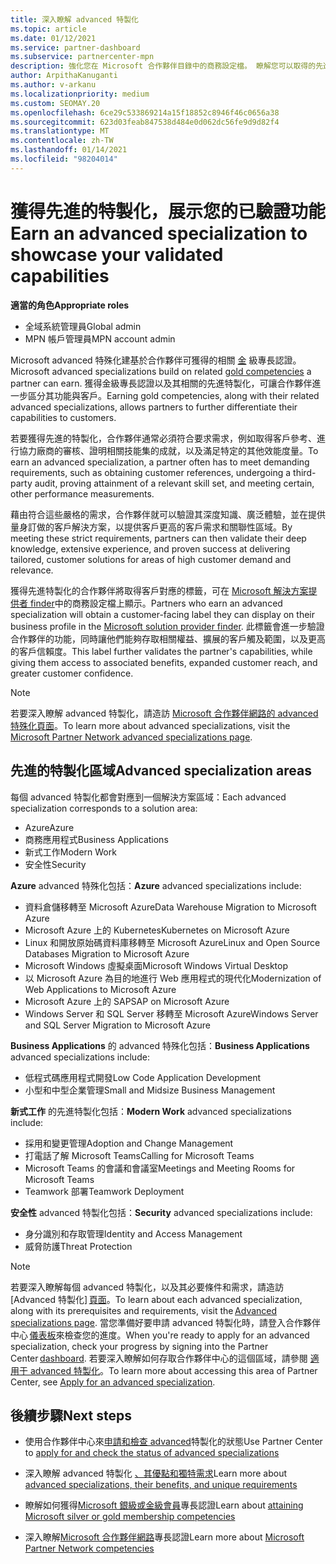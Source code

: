 ```yaml
---
title: 深入瞭解 advanced 特製化
ms.topic: article
ms.date: 01/12/2021
ms.service: partner-dashboard
ms.subservice: partnercenter-mpn
description: 強化您在 Microsoft 合作夥伴目錄中的商務設定檔。 瞭解您可以取得的先進特製化，以及您現有的金級和銀級專長認證。
author: ArpithaKanuganti
ms.author: v-arkanu
ms.localizationpriority: medium
ms.custom: SEOMAY.20
ms.openlocfilehash: 6ce29c533869214a15f18852c8946f46c0656a38
ms.sourcegitcommit: 623d03feab847538d484e0d062dc56fe9d9d82f4
ms.translationtype: MT
ms.contentlocale: zh-TW
ms.lasthandoff: 01/14/2021
ms.locfileid: "98204014"
---
```

# <a name="earn-an-advanced-specialization-to-showcase-your-validated-capabilities"></a><span data-ttu-id="f511a-104">獲得先進的特製化，展示您的已驗證功能</span><span class="sxs-lookup"><span data-stu-id="f511a-104">Earn an advanced specialization to showcase your validated capabilities</span></span>

<span data-ttu-id="f511a-105">**適當的角色**</span><span class="sxs-lookup"><span data-stu-id="f511a-105">**Appropriate roles**</span></span>

- <span data-ttu-id="f511a-106">全域系統管理員</span><span class="sxs-lookup"><span data-stu-id="f511a-106">Global admin</span></span>
- <span data-ttu-id="f511a-107">MPN 帳戶管理員</span><span class="sxs-lookup"><span data-stu-id="f511a-107">MPN account admin</span></span>

<span data-ttu-id="f511a-108">Microsoft advanced 特殊化建基於合作夥伴可獲得的相關 [金](learn-about-competencies.md) 級專長認證。</span><span class="sxs-lookup"><span data-stu-id="f511a-108">Microsoft advanced specializations build on related [gold competencies](learn-about-competencies.md) a partner can earn.</span></span> <span data-ttu-id="f511a-109">獲得金級專長認證以及其相關的先進特製化，可讓合作夥伴進一步區分其功能與客戶。</span><span class="sxs-lookup"><span data-stu-id="f511a-109">Earning gold competencies, along with their related advanced specializations, allows partners to further differentiate their capabilities to customers.</span></span>

<span data-ttu-id="f511a-110">若要獲得先進的特製化，合作夥伴通常必須符合要求需求，例如取得客戶參考、進行協力廠商的審核、證明相關技能集的成就，以及滿足特定的其他效能度量。</span><span class="sxs-lookup"><span data-stu-id="f511a-110">To earn an advanced specialization, a partner often has to meet demanding requirements, such as obtaining customer references, undergoing a third-party audit, proving attainment of a relevant skill set, and meeting certain, other performance measurements.</span></span>

<span data-ttu-id="f511a-111">藉由符合這些嚴格的需求，合作夥伴就可以驗證其深度知識、廣泛體驗，並在提供量身訂做的客戶解決方案，以提供客戶更高的客戶需求和關聯性區域。</span><span class="sxs-lookup"><span data-stu-id="f511a-111">By meeting these strict requirements, partners can then validate their deep knowledge, extensive experience, and proven success at delivering tailored, customer solutions for areas of high customer demand and relevance.</span></span>

<span data-ttu-id="f511a-112">獲得先進特製化的合作夥伴將取得客戶對應的標籤，可在 [Microsoft 解決方案提供者 finder](https://www.microsoft.com/solution-providers/home)中的商務設定檔上顯示。</span><span class="sxs-lookup"><span data-stu-id="f511a-112">Partners who earn an advanced specialization will obtain a customer-facing label they can display on their business profile in the [Microsoft solution provider finder](https://www.microsoft.com/solution-providers/home).</span></span> <span data-ttu-id="f511a-113">此標籤會進一步驗證合作夥伴的功能，同時讓他們能夠存取相關權益、擴展的客戶觸及範圍，以及更高的客戶信賴度。</span><span class="sxs-lookup"><span data-stu-id="f511a-113">This label further validates the partner's capabilities, while giving them access to associated benefits, expanded customer reach, and greater customer confidence.</span></span>

> [!NOTE]
> <span data-ttu-id="f511a-114">若要深入瞭解 advanced 特製化，請造訪 [Microsoft 合作夥伴網路的 advanced 特殊化頁面](https://partner.microsoft.com/membership/advanced-specialization)。</span><span class="sxs-lookup"><span data-stu-id="f511a-114">To learn more about advanced specializations, visit the [Microsoft Partner Network advanced specializations page](https://partner.microsoft.com/membership/advanced-specialization).</span></span>

## <a name="advanced-specialization-areas"></a><span data-ttu-id="f511a-115">先進的特製化區域</span><span class="sxs-lookup"><span data-stu-id="f511a-115">Advanced specialization areas</span></span>

<span data-ttu-id="f511a-116">每個 advanced 特製化都會對應到一個解決方案區域：</span><span class="sxs-lookup"><span data-stu-id="f511a-116">Each advanced specialization corresponds to a solution area:</span></span>

- <span data-ttu-id="f511a-117">Azure</span><span class="sxs-lookup"><span data-stu-id="f511a-117">Azure</span></span>
- <span data-ttu-id="f511a-118">商務應用程式</span><span class="sxs-lookup"><span data-stu-id="f511a-118">Business Applications</span></span>
- <span data-ttu-id="f511a-119">新式工作</span><span class="sxs-lookup"><span data-stu-id="f511a-119">Modern Work</span></span>
- <span data-ttu-id="f511a-120">安全性</span><span class="sxs-lookup"><span data-stu-id="f511a-120">Security</span></span>

<span data-ttu-id="f511a-121">**Azure** advanced 特殊化包括：</span><span class="sxs-lookup"><span data-stu-id="f511a-121">**Azure** advanced specializations include:</span></span>

- <span data-ttu-id="f511a-122">資料倉儲移轉至 Microsoft Azure</span><span class="sxs-lookup"><span data-stu-id="f511a-122">Data Warehouse Migration to Microsoft Azure</span></span>
- <span data-ttu-id="f511a-123">Microsoft Azure 上的 Kubernetes</span><span class="sxs-lookup"><span data-stu-id="f511a-123">Kubernetes on Microsoft Azure</span></span>
- <span data-ttu-id="f511a-124">Linux 和開放原始碼資料庫移轉至 Microsoft Azure</span><span class="sxs-lookup"><span data-stu-id="f511a-124">Linux and Open Source Databases Migration to Microsoft Azure</span></span>
- <span data-ttu-id="f511a-125">Microsoft Windows 虛擬桌面</span><span class="sxs-lookup"><span data-stu-id="f511a-125">Microsoft Windows Virtual Desktop</span></span>
- <span data-ttu-id="f511a-126">以 Microsoft Azure 為目的地進行 Web 應用程式的現代化</span><span class="sxs-lookup"><span data-stu-id="f511a-126">Modernization of Web Applications to Microsoft Azure</span></span>
- <span data-ttu-id="f511a-127">Microsoft Azure 上的 SAP</span><span class="sxs-lookup"><span data-stu-id="f511a-127">SAP on Microsoft Azure</span></span>
- <span data-ttu-id="f511a-128">Windows Server 和 SQL Server 移轉至 Microsoft Azure</span><span class="sxs-lookup"><span data-stu-id="f511a-128">Windows Server and SQL Server Migration to Microsoft Azure</span></span>

<span data-ttu-id="f511a-129">**Business Applications** 的 advanced 特殊化包括：</span><span class="sxs-lookup"><span data-stu-id="f511a-129">**Business Applications** advanced specializations include:</span></span>

- <span data-ttu-id="f511a-130">低程式碼應用程式開發</span><span class="sxs-lookup"><span data-stu-id="f511a-130">Low Code Application Development</span></span>
- <span data-ttu-id="f511a-131">小型和中型企業管理</span><span class="sxs-lookup"><span data-stu-id="f511a-131">Small and Midsize Business Management</span></span>

<span data-ttu-id="f511a-132">**新式工作** 的先進特製化包括：</span><span class="sxs-lookup"><span data-stu-id="f511a-132">**Modern Work** advanced specializations include:</span></span>

- <span data-ttu-id="f511a-133">採用和變更管理</span><span class="sxs-lookup"><span data-stu-id="f511a-133">Adoption and Change Management</span></span>
- <span data-ttu-id="f511a-134">打電話了解 Microsoft Teams</span><span class="sxs-lookup"><span data-stu-id="f511a-134">Calling for Microsoft Teams</span></span>
- <span data-ttu-id="f511a-135">Microsoft Teams 的會議和會議室</span><span class="sxs-lookup"><span data-stu-id="f511a-135">Meetings and Meeting Rooms for Microsoft Teams</span></span>
- <span data-ttu-id="f511a-136">Teamwork 部署</span><span class="sxs-lookup"><span data-stu-id="f511a-136">Teamwork Deployment</span></span>

<span data-ttu-id="f511a-137">**安全性** advanced 特製化包括：</span><span class="sxs-lookup"><span data-stu-id="f511a-137">**Security** advanced specializations include:</span></span>

- <span data-ttu-id="f511a-138">身分識別和存取管理</span><span class="sxs-lookup"><span data-stu-id="f511a-138">Identity and Access Management</span></span>
- <span data-ttu-id="f511a-139">威脅防護</span><span class="sxs-lookup"><span data-stu-id="f511a-139">Threat Protection</span></span>

> [!NOTE]
> <span data-ttu-id="f511a-140">若要深入瞭解每個 advanced 特製化，以及其必要條件和需求，請造訪 [Advanced 特製化] [頁面](https://partner.microsoft.com/membership/advanced-specialization)。</span><span class="sxs-lookup"><span data-stu-id="f511a-140">To learn about each advanced specialization, along with its prerequisites and requirements, visit the [Advanced specializations page](https://partner.microsoft.com/membership/advanced-specialization).</span></span> <span data-ttu-id="f511a-141">當您準備好要申請 advanced 特製化時，請登入合作夥伴中心 [儀表板](https://partner.microsoft.com/dashboard)來檢查您的進度。</span><span class="sxs-lookup"><span data-stu-id="f511a-141">When you're ready to apply for an advanced specialization, check your progress by signing into the Partner Center [dashboard](https://partner.microsoft.com/dashboard).</span></span> <span data-ttu-id="f511a-142">若要深入瞭解如何存取合作夥伴中心的這個區域，請參閱 [適用于 advanced 特製化](advanced-specializations-apply.md)。</span><span class="sxs-lookup"><span data-stu-id="f511a-142">To learn more about accessing this area of Partner Center, see [Apply for an advanced specialization](advanced-specializations-apply.md).</span></span>

## <a name="next-steps"></a><span data-ttu-id="f511a-143">後續步驟</span><span class="sxs-lookup"><span data-stu-id="f511a-143">Next steps</span></span>

- <span data-ttu-id="f511a-144">使用合作夥伴中心來[申請和檢查 advanced](advanced-specializations-apply.md)特製化的狀態</span><span class="sxs-lookup"><span data-stu-id="f511a-144">Use Partner Center to [apply for and check the status of advanced specializations](advanced-specializations-apply.md)</span></span>

- <span data-ttu-id="f511a-145">深入瞭解 advanced 特製化 [、其優點和獨特需求](https://partner.microsoft.com/membership/advanced-specialization)</span><span class="sxs-lookup"><span data-stu-id="f511a-145">Learn more about [advanced specializations, their benefits, and unique requirements](https://partner.microsoft.com/membership/advanced-specialization)</span></span>

- <span data-ttu-id="f511a-146">瞭解如何獲得[Microsoft 銀級或金級會員](learn-about-competencies.md)專長認證</span><span class="sxs-lookup"><span data-stu-id="f511a-146">Learn about [attaining Microsoft silver or gold membership competencies](learn-about-competencies.md)</span></span>

- <span data-ttu-id="f511a-147">深入瞭解[Microsoft 合作夥伴網路](https://partner.microsoft.com/membership/competencies)專長認證</span><span class="sxs-lookup"><span data-stu-id="f511a-147">Learn more about [Microsoft Partner Network competencies](https://partner.microsoft.com/membership/competencies)</span></span>